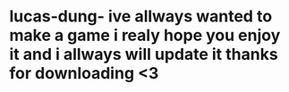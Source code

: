 # lucas-dung- ive allways wanted to make a game i realy hope you enjoy it and i allways will update it thanks for downloading <3

